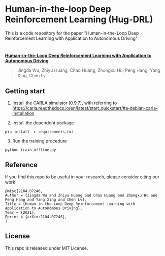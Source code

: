# Human-in-the-loop Deep Reinforcement Learning (Hug-DRL)

This is a code repository for the paper "Human-in-the-Loop Deep Reinforcement Learning with Application to Autonomous Driving"
#
[**Human-in-the-Loop Deep Reinforcement Learning with Application to Autonomous Driving**](https://arxiv.org/abs/2104.07246) 
> Jingda Wu, Zhiyu Huang, Chao Huang, Zhongxu Hu, Peng Hang, Yang Xing, Chen Lv

## Getting start
1. Install the CARLA simulator (0.9.7), with referring to
https://carla.readthedocs.io/en/latest/start_quickstart/#a-debian-carla-installation

2. Install the dependent package
```shell
pip install -r requirements.txt
```
3. Run the training procedure
```
python train_offline.py
```

## Reference
If you find this repo to be useful in your research, please consider citing our work
```
@misc{2104.07246,
Author = {Jingda Wu and Zhiyu Huang and Chao Huang and Zhongxu Hu and Peng Hang and Yang Xing and Chen Lv},
Title = {Human-in-the-Loop Deep Reinforcement Learning with Application to Autonomous Driving},
Year = {2021},
Eprint = {arXiv:2104.07246},
}
```

## License
This repo is released under MIT License.
